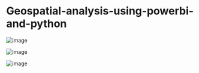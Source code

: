 # Geospatial-analysis-using-powerbi-and-python

![image](https://github.com/Manpreetkaur0509/Geospatial-analysis-using-powerbi-and-python/assets/146500547/44d7b256-6616-4e0b-92c0-32f2f1f8d527)

![image](https://github.com/Manpreetkaur0509/Geospatial-analysis-using-powerbi-and-python/assets/146500547/a35b36e3-1be1-42b3-89a4-fb0c748a5971)


![image](https://github.com/Manpreetkaur0509/Geospatial-analysis-using-powerbi-and-python/assets/146500547/a4eaed22-48a9-4eaa-a87e-e39688c9d73c)
